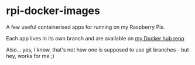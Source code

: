 # rpi-docker-images

A few useful containerised apps for running on my Raspberry Pis. 

Each app lives in its own branch and are available on [my Docker hub repo](https://hub.docker.com/r/nicoinn/)

Also...  yes, I know, that's not how one is supposed to use git branches - but hey, works for me ;)
